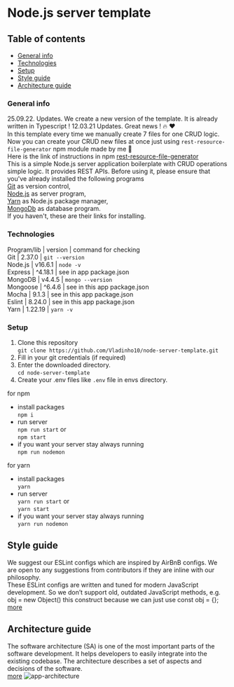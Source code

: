 # Node.js server template

## Table of contents
* [General info](#general-info)
* [Technologies](#technologies)
* [Setup](#setup)
* [Style guide](#style-guide)
* [Architecture guide](#architecture-guide)

### General info
25.09.22. Updates. We create a new version of the template. It is already written in Typescript !
12.03.21 Updates. Great news ! :fire: :heart: \
In this template every time we manually create 7 files for one CRUD logic. Now you can create your CRUD new files at once just using `rest-resource-file-generator` npm module made by me :tophat: \
Here is the link of instructions in npm [rest-resource-file-generator](https://www.npmjs.com/package/rest-resource-file-generator) \
This is a simple Node.js server application boilerplate with CRUD operations simple logic. It provides REST APIs. 
Before using it, please ensure that you've already installed the following programs\
[Git](https://git-scm.com/book/en/v2/Getting-Started-Installing-Git) as version control,\
[Node.js](https://nodejs.org/en/) as server program,\
[Yarn](https://yarnpkg.com/lang/en/docs/install/#mac-stable) as Node.js package manager,\
[MongoDb](https://docs.mongodb.com/manual/installation/) as database program.\
If you haven't, these are their links for installing.

### Technologies
Program/lib | version | command for checking\
Git | 2.37.0 | `git --version`\
Node.js | v16.6.1 | `node -v` \
Express | ^4.18.1 | see in app package.json\
MongoDB | v4.4.5 | `mongo --version`\
Mongoose | ^6.4.6 | see in this app package.json\
Mocha | 9.1.3 | see in this app package.json\
Eslint | 8.24.0 | see in this app package.json\
Yarn | 1.22.19 | `yarn -v`

### Setup
1. Clone this repository\
`git clone https://github.com/Vladinho10/node-server-template.git` 
2. Fill in your git credentials (if required)
3. Enter the downloaded directory.\
`cd node-server-template`
4. Create your .env files like `.env` file in envs directory. 

for npm
* install packages\
   `npm i` 
* run server\
   `npm run start`
   or \
   `npm start`
* if you want your server stay always running\
`npm run nodemon`


for yarn
* install packages\
 `yarn`
* run server\
 `yarn run start`
 or\
  `yarn start`
* if you want your server stay always running\
`yarn run nodemon`


## Style guide 
We suggest our ESLint configs which are inspired by AirBnB configs. We are open to any suggestions from contributors if they are inline with our philosophy. \
These ESLint configs are written and tuned for modern JavaScript development. So we don’t support old, outdated JavaScript methods, e.g. 
obj = new Object() this construct because we can just use const obj = {};\
[more](https://github.com/Vladinho10/node-server-template/blob/master/guides/style-guide.md)

## Architecture guide

The software architecture (SA) is one of the most important parts of the software development. It helps developers to easily integrate into the existing codebase.
The architecture describes a set of aspects and decisions of the software. \
[more](https://github.com/Vladinho10/node-server-template/blob/master/guides/architecture-guide.md)
  <img src="./files/media/app-architecture.png"  alt="app-architecture"/>
